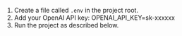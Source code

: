 
1. Create a file called `.env` in the project root.
2. Add your OpenAI API key:
   OPENAI_API_KEY=sk-xxxxxx
3. Run the project as described below.
